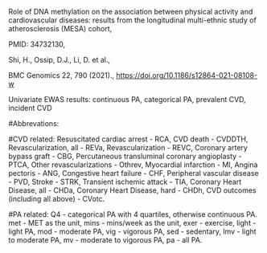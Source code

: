 Role of DNA methylation on the association between physical activity and cardiovascular diseases: results from the longitudinal multi-ethnic study of atherosclerosis (MESA) cohort,

PMID: 34732130,

Shi, H., Ossip, D.J., Li, D. et al.,

BMC Genomics 22, 790 (2021).,
https://doi.org/10.1186/s12864-021-08108-w

Univariate EWAS results: continuous PA, categorical PA, prevalent CVD, incident CVD

#Abbrevations:

#CVD related:
Resuscitated cardiac arrest	- RCA,
CVD death	- CVDDTH,
Revascularization, all	- REVa,
Revascularization	- REVC,
Coronary artery bypass graft	- CBG,
Percutaneous transluminal coronary angioplasty	- PTCA,
Other revascularizations	- Othrev,
Myocardial infarction	- MI,
Angina pectoris	- ANG,
Congestive heart failure	- CHF,
Peripheral vascular disease	- PVD,
Stroke	- STRK,
Transient ischemic attack	- TIA,
Coronary Heart Disease, all - CHDa,
Coronary Heart Disease, hard - CHDh,
CVD outcomes (including all above) - CVotc.

#PA related:
Q4 - categorical PA with 4 quartiles,
otherwise continuous PA.
met - MET as the unit,
mins - mins/week as the unit,
exer - exercise,
light - light PA,
mod - moderate PA,
vig - vigorous PA,
sed - sedentary,
lmv - light to moderate PA,
mv - moderate to vigorous PA,
pa - all PA.




